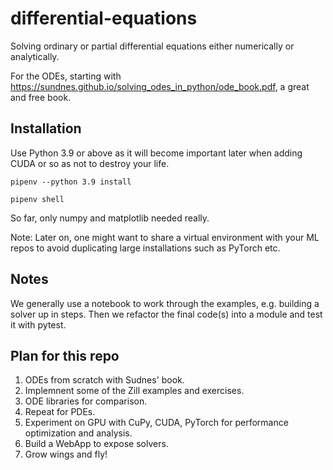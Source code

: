 # differential-equations
Solving ordinary or partial differential equations either numerically or analytically.

For the ODEs, starting with https://sundnes.github.io/solving_odes_in_python/ode_book.pdf, a great and free book.

## Installation

Use Python 3.9 or above as it will become important later when adding CUDA or so as not to destroy your life.

``pipenv --python 3.9 install``

``pipenv shell``

So far, only numpy and matplotlib needed really.  

Note: Later on, one might want to share a virtual environment with your ML repos to avoid duplicating large installations such as PyTorch etc.

## Notes

We generally use a notebook to work through the examples, e.g. building a solver up in steps.  Then we refactor the final code(s) into a module and test it with pytest.

## Plan for this repo

1. ODEs from scratch with Sudnes' book.
2. Implemnent some of the Zill examples and exercises.
3. ODE libraries for comparison.
3. Repeat for PDEs.
4. Experiment on GPU with CuPy, CUDA, PyTorch for performance optimization and analysis.
5. Build a WebApp to expose solvers.
6. Grow wings and fly!
